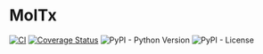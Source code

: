 # MolTx

[![CI](https://github.com/js-ish/MolTx/actions/workflows/test.yml/badge.svg)](https://github.com/js-ish/MolTx/actions/workflows/test.yml?query=branch%3Amain)
[![Coverage Status](https://coveralls.io/repos/github/js-ish/MolTx/badge.svg?branch=main)](https://coveralls.io/github/js-ish/MolTx?branch=main)
![PyPI - Python Version](https://img.shields.io/pypi/pyversions/moltx)
![PyPI - License](https://img.shields.io/pypi/l/moltx)
